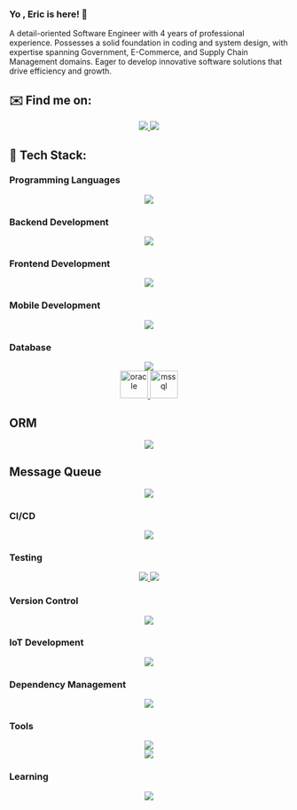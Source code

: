 
### Yo , Eric is here! 👋

A detail-oriented Software Engineer with 4 years of professional experience. Possesses a solid foundation in coding and system design, with expertise spanning Government, E-Commerce, and Supply Chain Management domains. Eager to develop innovative software solutions that drive efficiency and growth.

## ✉️ Find me on:
<p style="text-align: center;">
    <a href="https://sg.linkedin.com/in/pang-zhen-tong-8437b8207">
        <img src="https://skillicons.dev/icons?i=linkedin&perline=5" />
    </a>
    <a href="mailto:erictong1@protonmail.com.com">
    <img src="https://go-skill-icons.vercel.app/api/icons?i=proton	" />
  </a>
</p>

## 🧰 Tech Stack:
### Programming Languages
<p style="text-align: center;">
  <a href="https://skillicons.dev">
    <img src="https://skillicons.dev/icons?i=java,js,ts,python&perline=5" />
  </a>
</p> 

### Backend Development
<p style="text-align: center;">
  <a href="https://skillicons.dev">
    <img src="https://skillicons.dev/icons?i=spring,nodejs,express&perline=5" />
  </a>
</p>

### Frontend Development
<p style="text-align: center;">
  <a href="https://skillicons.dev">
     <img src="https://skillicons.dev/icons?i=react,angular,nextjs,tailwind,html,css&perline=5" />
  </a>
</p>

### Mobile Development
<p style="text-align: center;">
    <a href="https://skillicons.dev">
        <img src="https://skillicons.dev/icons?i=flutter,react&perline=5" />
    </a>
</p>

### Database
<p style="text-align: center;">
  <a href="https://skillicons.dev">
    <img src="https://skillicons.dev/icons?i=mysql,postgres,mongodb,sqlite,redis&perline=5" />
    <br>
        <img src="https://user-images.githubusercontent.com/25181517/117208736-bdedc080-adf5-11eb-912f-61c7d43705f6.png"  alt="oracle" width="50"/>
        <img src="https://user-images.githubusercontent.com/25181517/183911544-95ad6ba7-09bf-4040-ac44-0adafedb9616.png"  alt="mssql" width="50"/>
  </a>
</p>

## ORM
<p style="text-align: center;">
  <a href="https://skillicons.dev">
    <img src="https://skillicons.dev/icons?i=hibernate,prisma&perline=5" />
  </a>
</p>

## Message Queue
<p style="text-align: center;">
  <a href="https://skillicons.dev">
    <img src="https://skillicons.dev/icons?i=kafka&perline=5" />
  </a>
</p>

### CI/CD
<p style="text-align: center;">
  <a href="https://skillicons.dev">
    <img src="https://skillicons.dev/icons?i=jenkins,docker,ansible&perline=5" />
  </a>
</p>

### Testing
<p style="text-align: center;">
  <a href="https://skillicons.dev">
    <img src="https://skillicons.dev/icons?i=postman,selenium&perline=5" />
    </a>
   <a href="https://go-skill-icons.vercel.app/">
    <img src="https://go-skill-icons.vercel.app/api/icons?i=puppeteer" />
  </a>
</p>

### Version Control
<p style="text-align: center;">
  <a href="https://skillicons.dev">
    <img src="https://skillicons.dev/icons?i=git,gitlab,github,bitbucket&perline=5" />
  </a>
</p>

### IoT Development
<p style="text-align: center;">
  <a href="https://skillicons.dev">
    <img src="https://skillicons.dev/icons?i=raspberrypi&perline=5" />
  </a>
</p>

### Dependency Management
<p style="text-align: center;">
  <a href="https://skillicons.dev">
    <img src="https://skillicons.dev/icons?i=maven,pnpm,npm,yarn&perline=5" />
  </a>
</p>

### Tools
<p style="text-align: center;">
  <a href="https://skillicons.dev">
    <img src="https://skillicons.dev/icons?i=md,vim,idea,vscode,androidstudio&perline=5" />
  </a>
  <br>
   <a href="https://go-skill-icons.vercel.app/">
    <img src="https://go-skill-icons.vercel.app/api/icons?i=datagrip,dbeaver,swagger,pm2,oracle" />
  </a>
</p>

### Learning
<p style="text-align: center;">
  <a href="https://skillicons.dev">
    <img src="https://skillicons.dev/icons?i=aws,kafka,rust,dartF&perline=5" />
  </a>
</p>
